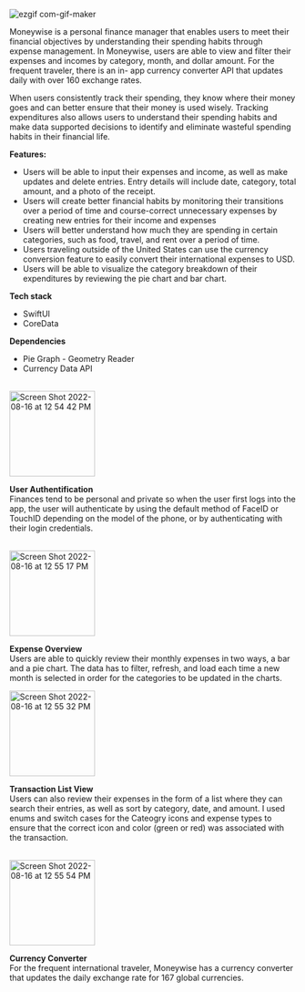 
![ezgif com-gif-maker](https://user-images.githubusercontent.com/98146281/184979536-1c0ca1a4-e7bf-4c28-8e0e-ec16879bc45e.gif)


Moneywise is a personal finance manager that enables users to meet their financial objectives by understanding their spending habits through expense management. In Moneywise, users are able to view and filter their expenses and incomes by category, month, and dollar amount.  For the frequent traveler, there is an in- app currency converter API that updates daily with over 160 exchange rates. 

When users consistently track their spending, they know where their money goes and can better ensure that their money is used wisely. Tracking expenditures also allows users to understand their spending habits and make data supported decisions to identify and eliminate wasteful spending habits in their financial life. 

**Features:**
- Users will be able to input their expenses and income, as well as make updates and delete entries. Entry details will include date, category, total amount, and a photo of the receipt.
- Users will create better financial habits by monitoring their transitions over a period of time and course-correct unnecessary expenses by creating new entries for their income and expenses 
- Users will better understand how much they are spending in certain categories, such as food, travel, and rent over a period of time. 
- Users traveling outside of the United States can use the currency conversion feature to easily convert their international expenses to USD.
- Users will be able to visualize the category breakdown of their expenditures by reviewing the pie chart and bar chart.

**Tech stack**
- SwiftUI 
- CoreData

**Dependencies**
- Pie Graph - Geometry Reader
- Currency Data API 

<br>
<img width="150" alt="Screen Shot 2022-08-16 at 12 54 42 PM" src="https://user-images.githubusercontent.com/98146281/184977002-a1267b69-0ab9-4484-8436-8657fe7de01c.png">

**User Authentification**
<br>
Finances tend to be personal and private so when the user first logs into the app, the user will authenticate by using the default method of FaceID or TouchID depending on the model of the phone, or by authenticating with their login credentials. 

<br>
<img align = "center" width="150" alt="Screen Shot 2022-08-16 at 12 55 17 PM" src="https://user-images.githubusercontent.com/98146281/184977169-1782affe-bfcc-4dca-af6e-6d6db3314005.png">

**Expense Overview**
<br>
Users are able to quickly review their monthly expenses in two ways, a bar and a pie chart. The data has to filter, refresh, and load each time a new month is selected in order for the categories to be updated in the charts. 


<img align = "center" width="150" alt="Screen Shot 2022-08-16 at 12 55 32 PM" src="https://user-images.githubusercontent.com/98146281/184977262-24204fed-f0f5-4b7b-acc5-0d412d19cf46.png">

**Transaction List View**
<br>
Users can also review their expenses in the form of a list where they can search their entries, as well as sort by category, date, and amount. I used enums and switch cases for the Cateogry icons and expense types to ensure that the correct icon and color (green or red) was associated with the transaction.

<br>
<img align = "center" width="150" alt="Screen Shot 2022-08-16 at 12 55 54 PM" src="https://user-images.githubusercontent.com/98146281/184977582-1ee12b15-25db-41eb-9571-636961b216a2.png">

**Currency Converter**
<br>
For the frequent international traveler, Moneywise has a currency converter that updates the daily exchange rate for 167 global currencies. 
